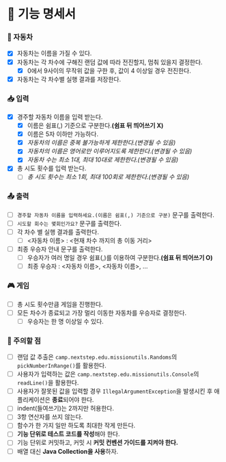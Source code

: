 # 📝 기능 명세서

### 🚗 자동차

- [x] 자동차는 이름을 가질 수 있다.
- [x] 자동차는 각 차수에 구해진 랜덤 값에 따라 전진할지, 멈춰 있을지 결정한다.
    - [x] 0에서 9사이의 무작위 값을 구한 후, 값이 4 이상일 경우 전진한다.
- [x] 자동차는 각 차수별 실행 결과를 저장한다.

### 📥 입력

- [x] 경주할 자동차 이름을 입력 받는다.
    - [x] 이름은 쉼표(,) 기준으로 구분한다.**(쉼표 뒤 띄어쓰기 X)**
    - [x] 이름은 5자 이하만 가능하다.
    - [x] _자동차의 이름은 중복 불가능하게 제한한다.(변경될 수 있음)_
    - [x] _자동차의 이름은 영어로만 이루어지도록 제한한다.(변경될 수 있음)_
    - [x] _자동차 수는 최소 1대, 최대 10대로 제한한다.(변경될 수 있음)_
- [x] 총 시도 횟수를 입력 받는다.
    - [ ] _총 시도 횟수는 최소 1회, 최대 100회로 제한한다.(변경될 수 있음)_

### 📤 출력

- [ ] ```경주할 자동차 이름을 입력하세요.(이름은 쉼표(,) 기준으로 구분)``` 문구를 출력한다.
- [ ] ```시도할 회수는 몇회인가요?``` 문구를 출력한다.
- [ ] 각 차수 별 실행 결과를 출력한다.
    - [ ] <자동차 이름> : <현재 차수 까지의 총 이동 거리>
- [ ] 최종 우승자 안내 문구를 출력한다.
    - [ ] 우승자가 여러 명일 경우 쉼표(,)를 이용하여 구분한다.**(쉼표 뒤 띄어쓰기 O)**
    - [ ] 최종 우승자 : <자동차 이름>, <자동차 이름>, ...

### 🎮 게임

- [ ] 총 시도 횟수만큼 게임을 진행한다.
- [ ] 모든 차수가 종료되고 가장 멀리 이동한 자동차를 우승자로 결정한다.
    - [ ] 우승자는 한 명 이상일 수 있다.

### 🚨 주의할 점

- [ ] 랜덤 값 추출은 ```camp.nextstep.edu.missionutils.Randoms```의 ```pickNumberInRange()```를 활용한다.
- [ ] 사용자가 입력하는 값은 ```camp.nextstep.edu.missionutils.Console```의 ```readLine()```을 활용한다.
- [ ] 사용자가 잘못된 값을 입력할 경우 ```IllegalArgumentException```을 발생시킨 후 애플리케이션은 **종료**되어야 한다.
- [ ] indent(들여쓰기)는 2까지만 허용한다.
- [ ] 3항 연산자를 쓰지 않는다.
- [ ] 함수가 한 가지 일만 하도록 최대한 작게 만든다.
- [ ] **기능 단위로 테스트 코드를 작성**해야 한다.
- [ ] 기능 단위로 커밋하고, 커밋 시 **커밋 컨벤션 가이드를 지켜야 한다.**
- [ ] 배열 대신 **Java Collection을 사용**하자.
